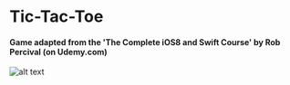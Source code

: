 # Tic-Tac-Toe

#### Game adapted from the 'The Complete iOS8 and Swift Course' by Rob Percival (on Udemy.com)

![alt text](http://i.imgur.com/HSJ2VYe.gif "Tic-Tac-Toe")
